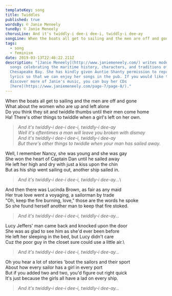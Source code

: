 ```yaml
---
templateKey: song
title: Twiddles
published: true
wordsBy: © Janie Meneely
tuneBy: © Janie Meneely
chorusLine: And it's twiddly-i dee-i dee-i, twiddly-i dee-ay
songLine: When the boats all get to sailing and the men are off and gone
tags:
  - song
  - feminism
date: 2019-03-13T22:46:22.211Z
description: "[Janie Meneely](http://www.janiemeneely.com/) writes modern sea
  songs celebrating the maritime history, characters, and traditions of the
  Chesapeake Bay. She has kindly given Auntie Shanty permission to reproduce the
  lyrics so that we can enjoy her songs in the pub. If you would like to
  discover more of Janie's music, you can buy her CDs
  [here](https://www.janiemeneely.com/page-7/page-8/)."
---
```

When the boats all get to sailing and the men are off and gone\
What about the women who are up and left alone\
Do you think they sit and twiddle thumbs until their men come home\
Ha! There's other things to twiddle when a girl's left on her own.

> *And it's twiddly-i dee-i dee-i, twiddly-i dee-ay*\
> *Well it's oftentimes a man will leave you broken with dismay*\
> *And it's twiddly-i dee-i dee-i, twiddly-i dee-ay*\
> *But there's other things to twiddle when your man has sailed away.*

Well, I remember Nancy, she was young and she was gay\
She won the heart of Captain Dan until he sailed away\
He left her high and dry with just a kiss upon the chin\
But as his ship went sailing out, another ship sailed in.

> *And it's twiddly-i dee-i dee-i, twiddly-i dee-ay...*\

And then there was Lucinda Brown, as fair as any maid\
Her true love went a voyaging, a sailorman by trade\
"Oh, keep the fire burning, love," those are the words he spoke\
So she found herself another man to keep that fire stoked.

> *And it's twiddly-i dee-i dee-i, twiddly-i dee-ay...*

Lucy Jeffers' man came back and knocked upon the door\
She was as glad to see him as she'd ever been before\
He left her sleeping in the bed, but Lucy didn't care\
Cuz the poor guy in the closet sure could use a little air.\

> *And it's twiddly-i dee-i dee-i, twiddly-i dee-ay...*

Oh you hear a lot of stories 'bout the sailors and their sport\
About how every sailor has a girl in every port\
But if you added two and two, you'd figure out right quick\
It's just because the girls all have a lad on every ship.

> *And it's twiddly-i dee-i dee-i, twiddly-i dee-ay...*